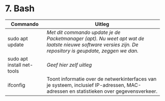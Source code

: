 # 7. Bash

Commando | Uitleg
--- | ---
sudo apt update | _Met dit commando update je de Packetmanager (apt). Nu weet apt wat de laatste nieuwe software versies zijn. De repository is geupdate, zeggen we dan._
sudo apt install net-tools | _Geef hier zelf uitleg_
ifconfig | Toont informatie over de netwerkinterfaces van je systeem, inclusief IP-adressen, MAC-adressen en statistieken over gegevensverkeer.
